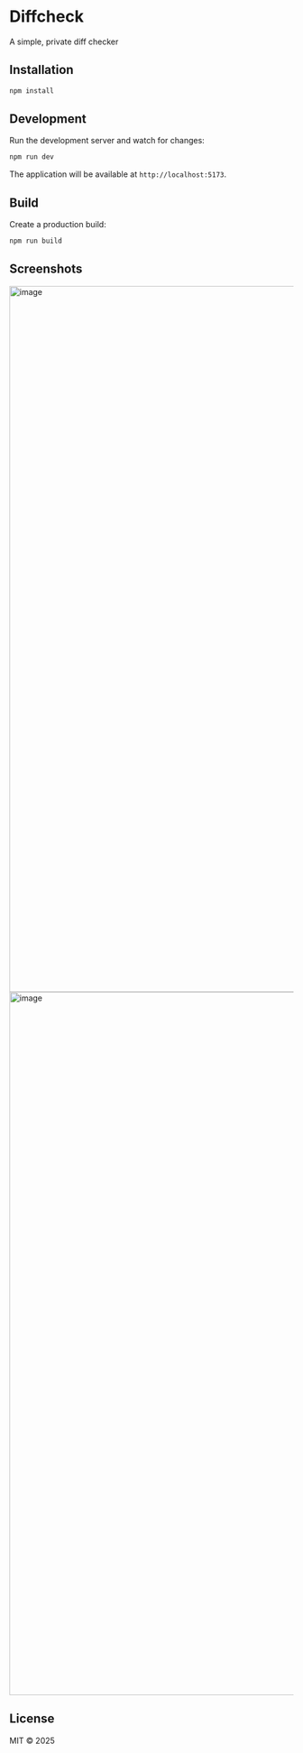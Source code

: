 # Diffcheck

A simple, private diff checker

## Installation

```bash
npm install
```

## Development

Run the development server and watch for changes:

```bash
npm run dev
```

The application will be available at `http://localhost:5173`.

## Build

Create a production build:

```bash
npm run build
```

## Screenshots
<img width="1406" height="1252" alt="image" src="https://github.com/user-attachments/assets/16422b3d-1bca-44e6-9336-58de3eb41405" />
<img width="1403" height="1247" alt="image" src="https://github.com/user-attachments/assets/cd21a5ff-b345-4ccb-af19-d28e85f44deb" />


## License

MIT © 2025
